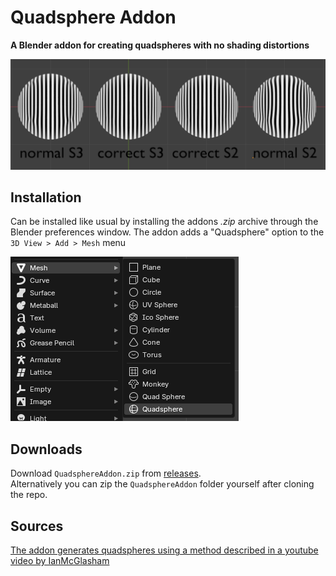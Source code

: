 # Quadsphere Addon
**A Blender addon for creating quadspheres with no shading distortions**

![](images/shading-distortion-correction.png)

## Installation

Can be installed like usual by installing the addons _.zip_ archive through the Blender preferences window.
The addon adds a "Quadsphere" option to the `3D View > Add > Mesh` menu

![](images/menu.png)

## Downloads

Download `QuadsphereAddon.zip` from [releases](https://github.com/xDUDSSx/quadsphere-blender-addon/releases).  
Alternatively you can zip the `QuadsphereAddon` folder yourself after cloning the repo.

## Sources

[The addon generates quadspheres using a method described in a youtube video by IanMcGlasham](https://www.youtube.com/watch?v=aRSVYFrRWeU&lc=UgytOrSygRnrgQ5oPzF4AaABAg)
